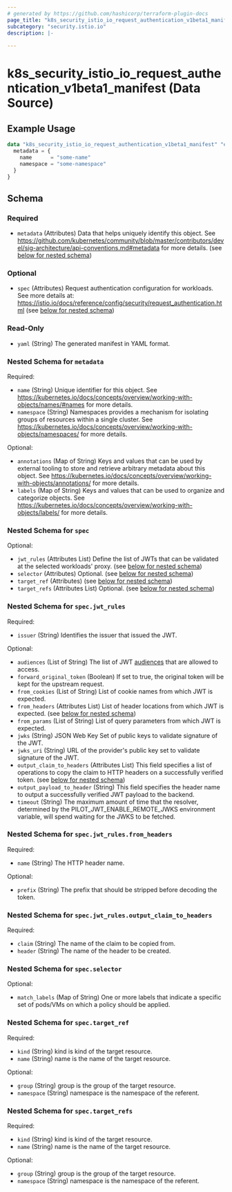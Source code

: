```yaml
---
# generated by https://github.com/hashicorp/terraform-plugin-docs
page_title: "k8s_security_istio_io_request_authentication_v1beta1_manifest Data Source - terraform-provider-k8s"
subcategory: "security.istio.io"
description: |-
  
---
```


# k8s_security_istio_io_request_authentication_v1beta1_manifest (Data Source)



## Example Usage

```terraform
data "k8s_security_istio_io_request_authentication_v1beta1_manifest" "example" {
  metadata = {
    name      = "some-name"
    namespace = "some-namespace"
  }
}
```

<!-- schema generated by tfplugindocs -->
## Schema

### Required

- `metadata` (Attributes) Data that helps uniquely identify this object. See https://github.com/kubernetes/community/blob/master/contributors/devel/sig-architecture/api-conventions.md#metadata for more details. (see [below for nested schema](#nestedatt--metadata))

### Optional

- `spec` (Attributes) Request authentication configuration for workloads. See more details at: https://istio.io/docs/reference/config/security/request_authentication.html (see [below for nested schema](#nestedatt--spec))

### Read-Only

- `yaml` (String) The generated manifest in YAML format.

<a id="nestedatt--metadata"></a>
### Nested Schema for `metadata`

Required:

- `name` (String) Unique identifier for this object. See https://kubernetes.io/docs/concepts/overview/working-with-objects/names/#names for more details.
- `namespace` (String) Namespaces provides a mechanism for isolating groups of resources within a single cluster. See https://kubernetes.io/docs/concepts/overview/working-with-objects/namespaces/ for more details.

Optional:

- `annotations` (Map of String) Keys and values that can be used by external tooling to store and retrieve arbitrary metadata about this object. See https://kubernetes.io/docs/concepts/overview/working-with-objects/annotations/ for more details.
- `labels` (Map of String) Keys and values that can be used to organize and categorize objects. See https://kubernetes.io/docs/concepts/overview/working-with-objects/labels/ for more details.


<a id="nestedatt--spec"></a>
### Nested Schema for `spec`

Optional:

- `jwt_rules` (Attributes List) Define the list of JWTs that can be validated at the selected workloads' proxy. (see [below for nested schema](#nestedatt--spec--jwt_rules))
- `selector` (Attributes) Optional. (see [below for nested schema](#nestedatt--spec--selector))
- `target_ref` (Attributes) (see [below for nested schema](#nestedatt--spec--target_ref))
- `target_refs` (Attributes List) Optional. (see [below for nested schema](#nestedatt--spec--target_refs))

<a id="nestedatt--spec--jwt_rules"></a>
### Nested Schema for `spec.jwt_rules`

Required:

- `issuer` (String) Identifies the issuer that issued the JWT.

Optional:

- `audiences` (List of String) The list of JWT [audiences](https://tools.ietf.org/html/rfc7519#section-4.1.3) that are allowed to access.
- `forward_original_token` (Boolean) If set to true, the original token will be kept for the upstream request.
- `from_cookies` (List of String) List of cookie names from which JWT is expected.
- `from_headers` (Attributes List) List of header locations from which JWT is expected. (see [below for nested schema](#nestedatt--spec--jwt_rules--from_headers))
- `from_params` (List of String) List of query parameters from which JWT is expected.
- `jwks` (String) JSON Web Key Set of public keys to validate signature of the JWT.
- `jwks_uri` (String) URL of the provider's public key set to validate signature of the JWT.
- `output_claim_to_headers` (Attributes List) This field specifies a list of operations to copy the claim to HTTP headers on a successfully verified token. (see [below for nested schema](#nestedatt--spec--jwt_rules--output_claim_to_headers))
- `output_payload_to_header` (String) This field specifies the header name to output a successfully verified JWT payload to the backend.
- `timeout` (String) The maximum amount of time that the resolver, determined by the PILOT_JWT_ENABLE_REMOTE_JWKS environment variable, will spend waiting for the JWKS to be fetched.

<a id="nestedatt--spec--jwt_rules--from_headers"></a>
### Nested Schema for `spec.jwt_rules.from_headers`

Required:

- `name` (String) The HTTP header name.

Optional:

- `prefix` (String) The prefix that should be stripped before decoding the token.


<a id="nestedatt--spec--jwt_rules--output_claim_to_headers"></a>
### Nested Schema for `spec.jwt_rules.output_claim_to_headers`

Required:

- `claim` (String) The name of the claim to be copied from.
- `header` (String) The name of the header to be created.



<a id="nestedatt--spec--selector"></a>
### Nested Schema for `spec.selector`

Optional:

- `match_labels` (Map of String) One or more labels that indicate a specific set of pods/VMs on which a policy should be applied.


<a id="nestedatt--spec--target_ref"></a>
### Nested Schema for `spec.target_ref`

Required:

- `kind` (String) kind is kind of the target resource.
- `name` (String) name is the name of the target resource.

Optional:

- `group` (String) group is the group of the target resource.
- `namespace` (String) namespace is the namespace of the referent.


<a id="nestedatt--spec--target_refs"></a>
### Nested Schema for `spec.target_refs`

Required:

- `kind` (String) kind is kind of the target resource.
- `name` (String) name is the name of the target resource.

Optional:

- `group` (String) group is the group of the target resource.
- `namespace` (String) namespace is the namespace of the referent.
